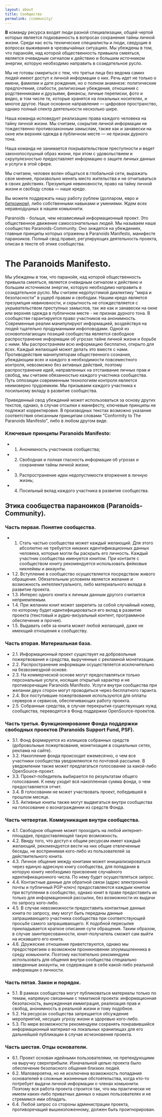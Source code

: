 ```yaml
---
layout: about
title: Сообщество
permalink: /community/
---
```

<b class="bukvica">В</b> команду ресурса входят люди разной специализации, общей чертой которых является подкованность в вопросах сохранения тайны личной жизни. Среди нас есть технические специалисты и люди, сведущие в вопросах выживания в чрезвычайных ситуациях. Мы убеждены в том, что паранойя, над которой общественность привыкла смеяться, является очевидным сигналом к действию и большим источником энергии, которую необходимо направить в созидательное русло.

Мы не готовы смириться с тем, что третьи лица без ведома самих людей имеют доступ к личной информации о них. Речь идет не только о имени, фамилии и дате рождения, но о полном анамнезе: политические предпочтения, слабости, религиозные убеждения, отношения с родственниками и друзьями, финансы, личные переписки, фото и видео, в том числе те, которые хранятся на локальных носителях, и многое другое. Наше основное направление — цифровое пространство, однако полный спектр деятельности несколько шире.

Наша команда исповедует реализацию права каждого человека на тайну личной жизни. Мы считаем, сокрытие личной информации не тождественно противозаконным замыслам, также как и занавески на окне или верхняя одежда в публичном месте — не признак дурного тона.

Наша команда не занимается покрывательством преступности и ведет законопослушный образ жизни, при этом с удовольствием и скрупулезностью предоставляет информацию о защите личных данных и услуги в этой сфере. 

Мы считаем, человек волен общаться в глобальной сети, выражать свое мнение, произвольно менять место жительства и не отчитываться в своих действиях. Презумпция невиновности, право на тайну личной жизни и свободу слова — наше кредо.

Вы можете поддержать нашу работу рублем (долларом, евро и [биткоином]({{site.baseurl}}/donate/)), либо собственными навыками и умениями. Ждем всех неравнодушных в нашем комьюнити.


Paranoids - больше, чем независимый информационный проект. Это общественное движение самосознательных людей. Мы называем наше сообщество Paranoids-Community. Оно зиждется на убеждениях, главные принципы которых отражены в Paranoids Manifesto, манифесте параноиков. Полный свод правил, регулирующих деятельность проекта, описан в тексте об этике сообщества.

# The Paranoids Manifesto.
Мы убеждены в том, что паранойя, над которой общественность привыкла смеяться, является очевидным сигналом к действию и большим источником энергии, которую необходимо направить в созидательное русло. Мы считаем недопустимой диалектику "мира и безопасности" в ущерб правам и свободам. Нашим кредо является презумпция невиновности, и скрытность не отождествляется с укрывательством преступных замыслов, так же как и занавески на окне или верхняя одежда в публичном месте - не признак дурного тона. В сообществе гарантируется право участников на анонимность.
Современные реалии манипулируют информацией, воздействуя на людей тщательно продуманными инфоповодами. Одной из основополагающих позиций сообщества является свободное распространение информации об угрозах тайне личной жизни и борьбе с ними. Мы распространяем всю информацию бесплатно, открыто для всех. Каждый желающий может делать это вместе с нами.
Противодействие манипуляторам общественного сознания, убеждающим всех и каждого в необходимости повсеместного контроля, невозможно без активных действий, поэтому распространение идей, направленных на отстаивание личных прав и свобод, мы считаем обязанностью каждого участника сообщества.
Путь оппозиции современным технологиям контроля является неимоверно трудоемким. Мы призываем каждого участника к посильному вкладу в развитие сообщества.

Приведенный свод убеждений может использоваться за основу других текстов, однако, в случае отсылки к манифесту, ключевые принципы не подлежат корректировке. В производных текстах возможно указание соответствия описанным принципам словами "Conformity to The Paranoids Manifesto", либо в любом другом виде.

### Ключевые принципы Paranoids Manifesto:
* 1) Анонимность участников сообщества;
* 2) Свободная и полная гласность информации об угрозах и сохранении тайны личной жизни;
* 3) Распространение идеи недопустимости вторжения в личную жизнь;
* 4) Посильный вклад каждого участника в развитие сообщества.

## Этика сообщества параноиков (Paranoids-Community).

### Часть первая. Понятие сообщества.
* 1. Стать частью сообщества может каждый желающий. Для этого абсолютно не требуется никаких идентификационных данных человека, которые могли бы раскрыть его личность. Каждый участник сообщества именуется юнитом. При контакте с сообществом юниту рекомендуется использовать фейковые никнеймы и аккаунты.
* 1.2. Вступление в сообщество осуществляется посредством живого обращения. Обязательным условием является желание и возможность интеллектуального, либо материального вклада в развитие проекта.
* 1.3. Интерес одного юнита к личным данным другого считается неприемлемым.
* 1.4. При желании юнит может закрепить за собой случайный номер, по которому будет идентифицироваться его вклад в развитие проекта (текстовый и аудио-визуальный контент, программное обеспечение и прочее).
* 1.5. Выдавать себя за юнита может любой желающий, даже не имеющий отношения к сообществу.

### Часть вторая. Материальная база.
* 2.1. Информационный проект существует на добровольные пожертвования и средства, вырученные с рекламной монетизации.
* 2.2. Распространение информации осуществляется исключительно на безвозмездной основе.
* 2.3. На коммерческой основе могут предоставляться только персональные услуги, носящие открытый характер и не противоречащие Paranoids Manifesto. Услуги внутри сообщества при желании двух сторон могут проводиться через бесплатного гаранта.
* 2.4. Все поступившие пожертвования используются для оплаты серверов и сервисов, обеспечивающих работу проекта.
* 2.5. Собранные средства, в случае перекрытия существующих нужд сообщества, переводятся в Фонд поддержки OpenSource-проектов.

### Часть третья. Функционирование Фонда поддержки свободных проектов (Paranoids Support Fund, PSF).
* 3.1. Фонд формируется из излишков собранных средств (добровольные пожертвования, монетизация в социальных сетях, реклама на сайте).
* 3.2. Накопление фонда происходит ежемесячно, о чем все участники сообщества уведомляются по почтовой рассылке. В уведомлении также может предлагаться голосование за какой-либо OpenSource-проект.
* 3.3. Проект-победитель выбирается по результатам общего голосования. К нему уходит вся накопленная сумма фонда, о чем предоставляется отчет.
* 3.4. В голосовании не может участвовать проект, победившей в прошлом месяце.
* 3.5. Активные юниты также могут выдвигаться внутри сообщества на голосование о вознаграждении из средств Фонда.

### Часть четвертая. Коммуникация внутри сообщества.
* 4.1. Свободное общение может проходить на любой интернет-площадке, предоставляющей такую возможность.
* 4.2. Ввиду того, что доступ к общим ресурсам имеет каждый желающий, рекомендуется вести на них общие отвлеченные беседы, не воспринимая кого-либо из пользователей за действительного юнита.
* 4.3. Личное общение между юнитами может инициализироваться через единую адресную книгу сообщества, для попадания в которую юниту необходимо присвоение случайного идентификационного числа. По нему будет осуществляться запрос.
* 4.4. Контактные данные для обратной связи (адрес электронной почты и публичный PGP-ключ) предоставляются каждым юнитом при вступлении в сообщество, однако юнит в праве предоставить их только для информационной рассылки, без возможности их выдачи по запросу кого-либо.
* 4.5. В случае невозможности предоставить контактные данные юнита по запросу, ему могут быть переданы данные запрашивающего участника сообщества при соответствующей просьбе самого запрашивающего. К подобной пересылке прикладывается краткое описание сути обращения. Таким образом, в случае заинтересованности, юнит-получатель сможет сам выйти на искавшего его юнита.
* 4.6. Дружеские отношения приветствуются, однако мы предостерегаем о возможном проникновении злоумышленника в среду комьюнити. Поэтому настоятельно рекомендуем использовать для общения внутри сообщества специально заведенные аккаунты, не содержащие в себе какой-либо реальной информации о личности.

### Часть пятая. Закон и порядок.
* 5.1. В рамках сообщества могут публиковаться материалы только по темам, напрямую связанным с тематикой проекта: информационная безопасность, вынужденная иммиграция, реализация прав и свобод, анонимность в реальной жизни и тому подобное.
* 5.2. На ресурсах сообщества запрещается обсуждение мероприятий, несущих угрозу жизни и здоровью кого-либо.
* 5.3. По мере возможности рекомендуем сохранять понравившийся информационный материал на локальных хранилищах для его дальнейшей публикации в случае исчезновения проекта.

### Часть шестая. Отцы основатели.
* 6.1. Проект основан идейными пользователями, не претендующими на выручку сверхприбыли. Изначальной целью проекта было обеспечение безопасного общения близких людей.
* 6.2. Маловероятна, но не исключена возможность попадания основателей в сложные жизненные обстоятельства, когда кто-то потребует выдачи личной информации о членах комьюнити. Поэтому вся работа проекта строится так, что мы практически не имеем каких-либо приватных данных о наших пользователях и не стремимся ими обладать.
* 6.4. Любой запрос со стороны администрации проекта, противоречащий вышеизложенному, должен быть проигнорирован.
